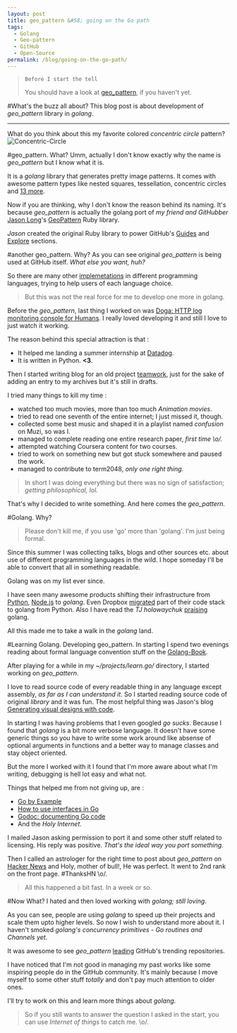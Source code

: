 ```yaml
---
layout: post
title: geo_pattern &#58; going on the Go path
tags:
  - Golang
  - Geo-pattern
  - GitHub
  - Open-Source
permalink: /blog/going-on-the-go-path/
---
```


> `Before I start the tell`
>
> You should have a look at [geo_pattern](https://github.com/pravj/geo_pattern.git), if you haven't yet.

#What's the buzz all about?
This blog post is about development of *geo_pattern* library in *golang*.

---

What do you think about this my favorite colored *concentric circle* pattern?
![Concentric-Circle]({{site.url}}/assets/going-on-the-go-path/concentric-circle.png)

#geo_pattern. What?
Umm, actually I don't know exactly why the name is *geo_pattern* but I know what it is.

It is a *golang* library that generates pretty image patterns. It comes with awesome pattern types like nested squares, tessellation, concentric circles and [13 more](https://github.com/pravj/geo_pattern#available-pattern).

Now if you are thinking, why I don't know the reason behind its naming. It's because *geo_pattern* is actually the golang port of *my friend and GitHubber* [Jason Long](https://github.com/jasonlong)'s [GeoPattern](https://github.com/jasonlong) Ruby library.

*Jason* created the original Ruby library to power GitHub's [Guides](https://guides.github.com/) and [Explore](https://github.com/explore) sections.

#another geo_pattern. Why?
As you can see original *geo_pattern* is being used at GitHub itself. *What else you want, huh?*

So there are many other [implemetations](https://github.com/jasonlong/geo_pattern#ports) in different programming languages, trying to help users of each language choice.

> But this was not the real force for me to develop one more in golang.

Before the *geo_pattern*, last thing I worked on was [Doga: HTTP log monitoring console for Humans](https://github.com/pravj/Doga). I really loved developing it and still I love to just watch it working.

The reason behind this special attraction is that :

* It helped me landing a summer internship at [Datadog](https://www.datadoghq.com/).
* It is written in Python. **<3**.

Then I started writing blog for an old project [teamwork](https://github.com/pravj/teamwork), just for the sake of adding an entry to my archives but it's still in drafts.

I tried many things to kill my time :

* watched too much movies, more than too much *Animation movies*.
* tried to read one seventh of the entire internet; I just missed it, though.
* collected some best music and shaped it in a playlist named *confusion* on Muzi, so was I.
* managed to complete reading one entire research paper, *first time \o/.*
* attempted watching Coursera content for two courses.
* tried to work on something new but got stuck somewhere and paused the work.
* managed to contribute to term2048, *only one right thing.*

> In short I was doing everything but there was no sign of satisfaction; *getting philosophical, lol.*

That's why I decided to write something. And here comes the *geo_pattern.*

#Golang. Why?
> Please don't kill me, if you use 'go' more than 'golang'. I'm just being formal.

Since this summer I was collecting talks, blogs and other sources etc. about use of different programming languages in the wild. I hope someday I'll be able to convert that all in something readable.

Golang was on my list ever since.

I have seen many awesome products shifting their infrastructure from [Python](https://www.spacemonkey.com/blog/posts/go-space-monkey), [Node.js](http://www.quora.com/Why-did-Koding-switch-from-Node-js-to-Go) to *golang*. Even Dropbox [migrated](https://tech.dropbox.com/2014/07/open-sourcing-our-go-libraries/) part of their code stack to golang from Python. Also I have read the *TJ holowaychuk* [praising](https://medium.com/code-adventures/farewell-node-js-4ba9e7f3e52b) golang.

All this made me to take a walk in the *golang* land.

#Learning Golang. Developing geo_pattern.
In starting I spend two evenings reading about formal language convention stuff on the [Golang-Book](http://www.golang-book.com/).

After playing for a while in my *~/projects/learn.go/* directory, I started working on *geo_pattern*.

I love to read source code of every readable thing in any language except assembly, *as far as I can understand it*. So I started reading source code of original *library* and it was fun. The most helpful thing was Jason's blog [Generating visual designs with code](https://medium.com/@jasonlong/generating-visual-designs-with-code-62e59c4881ca).

In starting I was having problems that I even googled *go sucks*. Because I found that *golang* is a bit more verbose language. It doesn't have some generic things so you have to write some work around like absense of optional arguments in functions and a better way to manage classes and stay object oriented.

But the more I worked with it I found that I'm more aware about what I'm writing, debugging is hell lot easy and what not.

Things that helped me from not giving up, are :

* [Go by Example](https://gobyexample.com/)
* [How to use interfaces in Go](http://jordanorelli.com/post/32665860244/how-to-use-interfaces-in-go)
* [Godoc: documenting Go code](http://blog.golang.org/godoc-documenting-go-code)
* And the *Holy Internet*.

I mailed Jason asking permission to port it and some other stuff related to licensing. His reply was positive. *That's the ideal way you port something.*

Then I called an astrologer for the right time to post about *geo_pattern* on [Hacker News](https://news.ycombinator.com/item?id=8520961) and Holy, mother of bull!, He was perfect. It went to 2nd rank on the front page. #ThanksHN \o/.

> All this happened a bit fast. In a week or so.

#Now What?
I hated and then loved working with *golang; still loving*.

As you can see, people are using *golang* to speed up their projects and scale them upto higher levels. So now I wish to understand more about it. I haven't smoked *golang's concurrency primitives - Go routines and Channels yet*.

It was awesome to see *geo_pattern* [leading](https://twitter.com/jasonlong/status/527465160253132803) GitHub's trending repositories.

I have noticed that I'm not good in managing my past works like some inspiring people do in the GitHub community. It's mainly because I move myself to some other stuff *totally* and don't pay much attention to older ones.

I'll try to work on this and learn more things about *golang*.

> So if you still wants to answer the question I asked in the start, you can use *Internet of things* to catch me. \o/.

